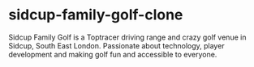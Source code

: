 # sidcup-family-golf-clone

Sidcup Family Golf is a Toptracer driving range and crazy golf venue in Sidcup, South East London. Passionate about technology, player development and making golf fun and accessible to everyone.

